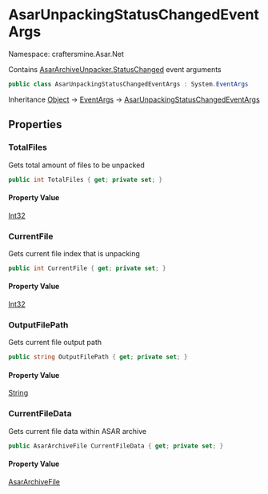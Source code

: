 # AsarUnpackingStatusChangedEventArgs

Namespace: craftersmine.Asar.Net

Contains [AsarArchiveUnpacker.StatusChanged](./craftersmine.asar.net.asararchiveunpacker.md#statuschanged) event arguments

```csharp
public class AsarUnpackingStatusChangedEventArgs : System.EventArgs
```

Inheritance [Object](https://docs.microsoft.com/en-us/dotnet/api/system.object) → [EventArgs](https://docs.microsoft.com/en-us/dotnet/api/system.eventargs) → [AsarUnpackingStatusChangedEventArgs](./craftersmine.asar.net.asarunpackingstatuschangedeventargs.md)

## Properties

### **TotalFiles**

Gets total amount of files to be unpacked

```csharp
public int TotalFiles { get; private set; }
```

#### Property Value

[Int32](https://docs.microsoft.com/en-us/dotnet/api/system.int32)<br>

### **CurrentFile**

Gets current file index that is unpacking

```csharp
public int CurrentFile { get; private set; }
```

#### Property Value

[Int32](https://docs.microsoft.com/en-us/dotnet/api/system.int32)<br>

### **OutputFilePath**

Gets current file output path

```csharp
public string OutputFilePath { get; private set; }
```

#### Property Value

[String](https://docs.microsoft.com/en-us/dotnet/api/system.string)<br>

### **CurrentFileData**

Gets current file data within ASAR archive

```csharp
public AsarArchiveFile CurrentFileData { get; private set; }
```

#### Property Value

[AsarArchiveFile](./craftersmine.asar.net.asararchivefile.md)<br>
